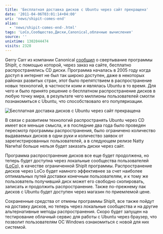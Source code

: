 ```yaml
---
title: 'Бесплатная доставка дисков с Ubuntu через сайт прекращена'
date: '2011-04-06T03:01:14+04:00'
uri: 'news/shipit-comes-end'
alias: 
  - 'news/shipit-comes-end-.html'
tags: 'LoCo,Сообщество,Диски,Canonical,облачные вычисления'
source: ''
unixtime: 1302044474
visits: 2328
---
```

Gerry Carr из компании Canonical [сообщил](http://blog.canonical.com/?p=551) о свертывание программы ShipIt, с помощью которой, через заказ на сайте, бесплатно распространялись CD диски. Программа началась в 2005 году когда доступ в интернет не был так широко доступен, даже в некоторых районах развитых стран, этот было препятствием в распространение новых технологий, в частности коим и являлась Ubuntu в то время. Для чего и было принято решение о бесплатном распространение дисков в любую точку мира, в результате чего миллионы пользователей смогли познакомиться с Ubuntu, что способствовало его популяризации.

![Бесплатная доставка дисков с Ubuntu через сайт прекращена](img/2011/04/06/03-00/pochetteweb11-5593756640-o.jpg)

В связи с развитием технологий распространять Ubuntu через CD имеет все меньше смысла, и в последние два года было проведен пересмотр программы распространения, было ограничено количество выдаваемых дисков в одни руки и количество заявок от зарегистрированных пользователей, а в следующем релизе Natty Narwhal больше нельзя будет заказать диски через сайт.

Программа распространение дисков все еще будет продолжена, но теперь будет доступна через локальные сообщества пользователей ([LoCo](http://loco.ubuntu.com/)), в качестве ограниченной ShipIt программы. Распространение дисков через LoCo будет намного эффективнее за счет наиболее оптимальных путей доставки конечным пользователям, и к тому же пользователь получивший диск может его свободно скопировать, записать и продолжить распространение. Также по-прежнему пак дисков с Ubuntu будет доступен через магазин по приемлемой цене.

Сохраненные средства от отмены программы ShipIt, все также пойдут на доставку дисков, но теперь через локальные сообщества и на другие альтернативные методы распространения. Скоро будет запущен на тестирование облачный сервис для работы с Ubuntu через браузер, что позволит пользователям ОС Windows ознакомиться с новой для них системой.
